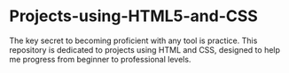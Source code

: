 # Projects-using-HTML5-and-CSS
The key secret to becoming proficient with any tool is practice. This repository is dedicated to projects using HTML and CSS, designed to help me progress from beginner to professional levels.
